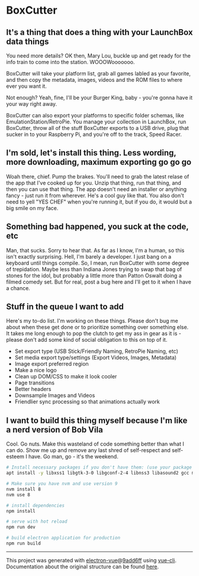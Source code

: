 # BoxCutter

## It's a thing that does a thing with your LaunchBox data things

You need more details? OK then, Mary Lou, buckle up and get ready for the info train to come into the station. WOOOWooooooo.

BoxCutter will take your platform list, grab all games labled as your favorite, and then copy the metadata, images, videos and the ROM files to where ever you want it.

Not enough? Yeah, fine, I'll be your Burger King, baby - you're gonna have it your way right away.

BoxCutter can also export your platforms to specific folder schemas, like EmulationStation/RetroPie. You manage your collection in LaunchBox, run BoxCutter, throw all of the stuff BoxCutter exports to a USB drive, plug that sucker in to your Raspberry Pi, and you're off to the track, Speed Racer.

## I'm sold, let's install this thing. Less wording, more downloading, maximum exporting go go go

Woah there, chief. Pump the brakes. You'll need to grab the latest relase of the app that I've cooked up for you. Unzip that thing, run that thing, and then you can use that thing. The app doesn't need an installer or anything fancy - just run it from wherever. He's a cool guy like that. You also don't need to yell "YES CHEF" when you're running it, but if you do, it would but a big smile on my face.

## Something bad happened, you suck at the code, etc

Man, that sucks. Sorry to hear that. As far as I know, I'm a human, so this isn't exactly surprising. Hell, I'm barely a developer. I just bang on a keyboard until things compile. So, I mean, run BoxCutter with some degree of trepidation. Maybe less than Indiana Jones trying to swap that bag of stones for the idol, but probably a little more than Patton Oswalt doing a filmed comedy set. But for real, post a bug here and I'll get to it when I have a chance.

## Stuff in the queue I want to add

Here's my to-do list. I'm working on these things. Please don't bug me about when these get done or to prioritize something over something else. It takes me long enough to pop the clutch to get my ass in gear as it is - please don't add some kind of social obligation to this on top of it.

* Set export type (USB Stick/Friendly Naming, RetroPie Naming, etc)
* Set media export type/settings (Export Videos, Images, Metadata)
* Image export preferred region
* Make a nice logo
* Clean up DOM/CSS to make it look cooler
* Page transitions
* Better headers
* Downsample Images and Videos
* Friendlier sync processing so that animations actually work

## I want to build this thing myself because I'm like a nerd version of Bob Vila

Cool. Go nuts. Make this wasteland of code something better than what I can do. Show me up and remove any last shred of self-respect and self-esteem I have. Go man, go - it's the weekend.

``` bash
# Install necessary packages if you don't have them: (use your package manager of choice here if you're on Linux)
apt install -y libxss1 libgtk-3-0 libgconf-2-4 libnss3 libasound2 gcc make

# Make sure you have nvm and use version 9
nvm install 8
nvm use 8

# install dependencies
npm install

# serve with hot reload
npm run dev

# build electron application for production
npm run build
```

---

This project was generated with [electron-vue](https://github.com/SimulatedGREG/electron-vue)@[9add6ff](https://github.com/SimulatedGREG/electron-vue/tree/9add6ff4d47eaf8fb9f04efd0aca7be4dc6fb69d) using [vue-cli](https://github.com/vuejs/vue-cli). Documentation about the original structure can be found [here](https://simulatedgreg.gitbooks.io/electron-vue/content/index.html).
